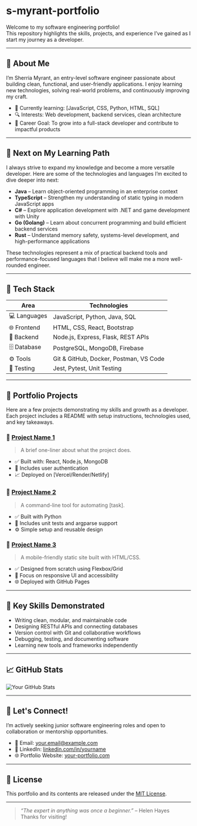 # s-myrant-portfolio

Welcome to my software engineering portfolio!  
This repository highlights the skills, projects, and experience I’ve gained as I start my journey as a developer.

---

## 👋 About Me

I’m Sherria Myrant, an entry-level software engineer passionate about building clean, functional, and user-friendly applications. I enjoy learning new technologies, solving real-world problems, and continuously improving my craft.

- 🌱 Currently learning: [JavaScript, CSS, Python, HTML, SQL]
- 🔍 Interests: Web development, backend services, clean architecture
- 🎯 Career Goal: To grow into a full-stack developer and contribute to impactful products

---

## 🔭 Next on My Learning Path

I always strive to expand my knowledge and become a more versatile developer. Here are some of the technologies and languages I’m excited to dive deeper into next:

- **Java** – Learn object-oriented programming in an enterprise context
- **TypeScript** – Strengthen my understanding of static typing in modern JavaScript apps
- **C#** – Explore application development with .NET and game development with Unity
- **Go (Golang)** – Learn about concurrent programming and build efficient backend services
- **Rust** – Understand memory safety, systems-level development, and high-performance applications

These technologies represent a mix of practical backend tools and performance-focused languages that I believe will make me a more well-rounded engineer.

---

## 🧰 Tech Stack

| Area         | Technologies                           |
|--------------|----------------------------------------|
| 💻 Languages | JavaScript, Python, Java, SQL          |
| 🌐 Frontend  | HTML, CSS, React, Bootstrap            |
| 🔧 Backend   | Node.js, Express, Flask, REST APIs     |
| 🗄️ Database | PostgreSQL, MongoDB, Firebase          |
| ⚙️ Tools     | Git & GitHub, Docker, Postman, VS Code |
| 🧪 Testing   | Jest, Pytest, Unit Testing             |

---

## 📂 Portfolio Projects

Here are a few projects demonstrating my skills and growth as a developer. Each project includes a README with setup instructions, technologies used, and key takeaways.

### 📌 [Project Name 1](https://github.com/yourusername/project1)
> A brief one-liner about what the project does.

- ✅ Built with: React, Node.js, MongoDB
- 🔐 Includes user authentication
- 📈 Deployed on [Vercel/Render/Netlify]

### 📌 [Project Name 2](https://github.com/yourusername/project2)
> A command-line tool for automating [task].

- ✅ Built with Python
- 📄 Includes unit tests and argparse support
- ⚙️ Simple setup and reusable design

### 📌 [Project Name 3](https://github.com/yourusername/project3)
> A mobile-friendly static site built with HTML/CSS.

- ✅ Designed from scratch using Flexbox/Grid
- 🎨 Focus on responsive UI and accessibility
- 🌐 Deployed with GitHub Pages

---

## 🧠 Key Skills Demonstrated

- Writing clean, modular, and maintainable code
- Designing RESTful APIs and connecting databases
- Version control with Git and collaborative workflows
- Debugging, testing, and documenting software
- Learning new tools and frameworks independently

---

## 📈 GitHub Stats

![Your GitHub Stats](https://github-readme-stats.vercel.app/api?username=yourusername&show_icons=true&theme=default&hide_title=true)

---

## 🤝 Let's Connect!

I’m actively seeking junior software engineering roles and open to collaboration or mentorship opportunities.

- 📧 Email: [your.email@example.com](mailto:your.email@example.com)  
- 💼 LinkedIn: [linkedin.com/in/yourname](https://linkedin.com/in/yourname)  
- 🌐 Portfolio Website: [your-portfolio.com](https://your-portfolio.com)

---

## 📝 License

This portfolio and its contents are released under the [MIT License](LICENSE).

---

> *“The expert in anything was once a beginner.”* – Helen Hayes  
Thanks for visiting!
